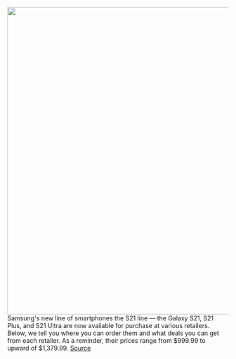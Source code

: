 <img src='https://cdn.vox-cdn.com/thumbor/wIUEcm7FW-pLwlILaVppXktiXD4=/0x0:2040x1360/1200x800/filters:focal(857x517:1183x843)/cdn.vox-cdn.com/uploads/chorus_image/image/68739358/cgartenberg_210111_4368_0008.0.jpg' width='700px' /><br/>
Samsung's new line of smartphones the S21 line — the Galaxy S21, S21 Plus, and S21 Ultra are now available for purchase at various retailers. Below, we tell you where you can order them and what deals you can get from each retailer. As a reminder, their prices range from $999.99 to upward of $1,379.99.
<a href='https://www.theverge.com/22225628/samsung-galaxy-s21-plus-ultra-order-how-to-price-verizon-tmobile-sprint'> Source <a/>